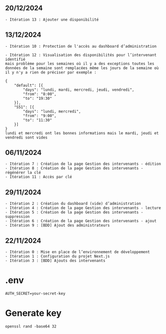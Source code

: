 ## 20/12/2024
    - Itération 13 : Ajouter une disponibilité

## 13/12/2024
    - Itération 10 : Protection de l'accès au dashboard d’administration
    
    - Itération 12 : Visualisation des disponibilités pour l’intervenant identifié 
    mais problème pour les semaines où il y a des exceptions toutes les données de la semaine sont remplacées même les jours de la semaine où il y n'y a rien de préciser par exemple :
    
    {
        "default": [{
            "days": "lundi, mardi, mercredi, jeudi, vendredi",
            "from": "8:00",
            "to": "19:30"
        }],
        "S51": [{
            "days": "lundi, mercredi",
            "from": "9:00",
            "to": "11:30"
        }]
    }
    lundi et mercredi ont les bonnes informations mais le mardi, jeudi et vendredi sont vides

## 06/11/2024
    - Itération 7 : Création de la page Gestion des intervenants - édition
    - Itération 8 : Création de la page Gestion des intervenants - régénérer la clé
    - Itération 11 : Accès par clé

## 29/11/2024
    - Itération 2 : Création du dashboard (vide) d’administration
    - Itération 4 : Création de la page Gestion des intervenants - lecture
    - Itération 5 : Création de la page Gestion des intervenants - suppression
    - Itération 6 : Création de la page Gestion des intervenants - ajout
    - Itération 9 : [BDD] Ajout des administrateurs
    
## 22/11/2024
    - Itération 0 : Mise en place de l’environnement de développement
    - Itération 1 : Configuration du projet Next.js
    - Itération 3 : [BDD] Ajouts des intervenants


# .env
    AUTH_SECRET=your-secret-key

# Generate key
    openssl rand -base64 32